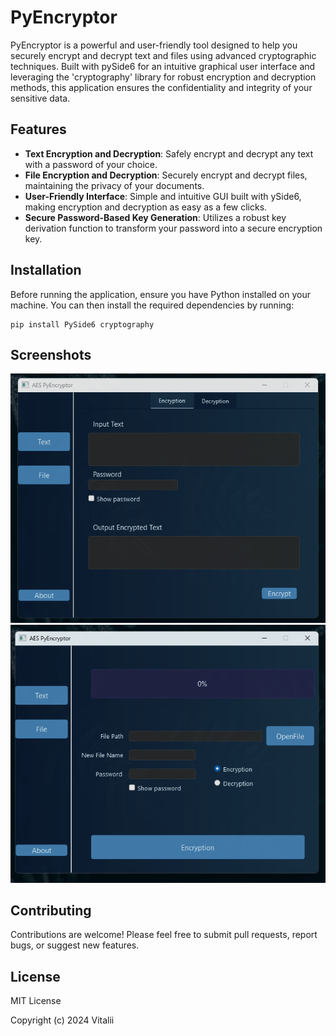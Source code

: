 # PyEncryptor

PyEncryptor is a powerful and user-friendly tool designed to help you securely encrypt and decrypt text and files using advanced cryptographic techniques. Built with pySide6 for an intuitive graphical user interface and leveraging the 'cryptography' library for robust encryption and decryption methods, this application ensures the confidentiality and integrity of your sensitive data.

## Features

- **Text Encryption and Decryption**: Safely encrypt and decrypt any text with a password of your choice.
- **File Encryption and Decryption**: Securely encrypt and decrypt files, maintaining the privacy of your documents.
- **User-Friendly Interface**: Simple and intuitive GUI built with ySide6, making encryption and decryption as easy as a few clicks.
- **Secure Password-Based Key Generation**: Utilizes a robust key derivation function to transform your password into a secure encryption key.

## Installation

Before running the application, ensure you have Python installed on your machine. You can then install the required dependencies by running:

```
pip install PySide6 cryptography
```
## Screenshots
![UI of text encryption and decryption features](/Screenshots/TextTab.png?raw=true "Text Tab")
![UI of files encryption and decryption features](/Screenshots/FileTab.png?raw=true "File Tab")
## Contributing
Contributions are welcome! Please feel free to submit pull requests, report bugs, or suggest new features.

## License
MIT License

Copyright (c) 2024 Vitalii
